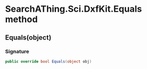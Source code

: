 # SearchAThing.Sci.DxfKit.Equals method
## Equals(object)
### Signature
```csharp
public override bool Equals(object obj)
```
